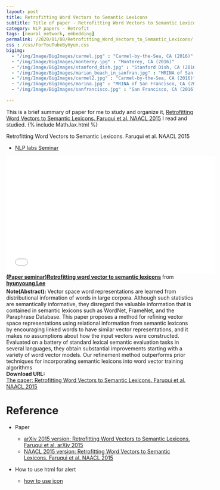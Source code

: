 ```yaml
---
layout: post
title: Retrofitting Word Vectors to Semantic Lexicons
subtitle: Title of paper - Retrofitting Word Vectors to Semantic Lexicons
category: NLP papers - Retrofit
tags: [neural_network, embedding]
permalink: /2020/01/08/Retrofitting_Word_Vectors_to_Semantic_Lexicons/
css : /css/ForYouTubeByHyun.css
bigimg: 
  - "/img/Image/BigImages/carmel.jpg" : "Carmel-by-the-Sea, CA (2016)"
  - "/img/Image/BigImages/monterey.jpg" : "Monterey, CA (2016)"
  - "/img/Image/BigImages/stanford_dish.jpg" : "Stanford Dish, CA (2016)"
  - "/img/Image/BigImages/marian_beach_in_sanfran.jpg" : "MRINA of San Francisco, CA (2016)"
  - "/img/Image/BigImages/carmel2.jpg" : "Carmel-by-the-Sea, CA (2016)"
  - "/img/Image/BigImages/marina.jpg" : "MRINA of San Francisco, CA (2016)"
  - "/img/Image/BigImages/sanfrancisco.jpg" : "San Francisco, CA (2016)"
  
---
```


This is a brief summary of paper for me to study and organize it, [Retrofitting Word Vectors to Semantic Lexicons. Faruqui et al. NAACL 2015](https://www.aclweb.org/anthology/N15-1184/) I read and studied. 
{% include MathJax.html %}


<div id="tutorial-section">

  <div id="tutorial-title">Retrofitting Word Vectors to Semantic Lexicons. Faruqui et al. NAACL 2015</div>

  <ul class="nav nav-pills">
    <li class="active"><a data-toggle="tab" href="#refrigerator">NLP labs Seminar</a></li>
  </ul>

  <div class="tab-content">
    <div id="refrigerator" class="tab-pane fade in active">
      <iframe src="//www.slideshare.net/slideshow/embed_code/key/tF31VQ0NnmxUNF" width="560" height="315" frameborder="0" allowfullscreen> </iframe> <div style="margin-bottom:5px"> <strong> <a href="//www.slideshare.net/HyunYoungLee3/paper-seminarretrofitting-word-vector-to-semantic-lexicons-216492254" title="(Paper seminar)Retrofitting word vector to semantic lexicons" target="_blank">(Paper seminar)Retrofitting word vector to semantic lexicons</a> </strong> from <strong><a href="https://www.slideshare.net/HyunYoungLee3" target="_blank">hyunyoung Lee</a></strong> </div>
    </div>
  </div>
</div>

<div class="alert alert-info" role="alert"><i class="fa fa-info-circle"></i> <b>Note(Abstract): </b>
Vector space word representations are learned from distributional information of words in large corpora. Although such statistics are semantically informative, they disregard the valuable information that is contained in semantic lexicons such as WordNet, FrameNet, and the Paraphrase Database. This paper proposes a method for refining vector space representations using relational information from semantic lexicons by encouraging linked words to have similar vector representations, and it makes no assumptions about how the input vectors were constructed. Evaluated on a battery of standard lexical semantic evaluation tasks in several languages, they obtain substantial improvements starting with a variety of word vector models. Our refinement method outperforms prior techniques for incorporating semantic lexicons into word vector training algorithms
</div>
    
<div class="alert alert-success" role="alert"><i class="fa fa-paperclip fa-lg"></i> <b>Download URL: </b><br>
  <a href="https://www.aclweb.org/anthology/N15-1184/">The paper: Retrofitting Word Vectors to Semantic Lexicons. Faruqui et al. NAACL 2015</a>
</div>

# Reference 

- Paper 
  - [arXiv 2015 version: Retrofitting Word Vectors to Semantic Lexicons. Faruqui et al. arXiv 2015](https://arxiv.org/abs/1411.4166)
  - [NAACL 2015 version: Retrofitting Word Vectors to Semantic Lexicons. Faruqui et al. NAACL 2015](https://www.aclweb.org/anthology/N15-1184/)
  
- How to use html for alert
  - [how to use icon](http://idratherbewriting.com/documentation-theme-jekyll/mydoc_icons.html)
    
































